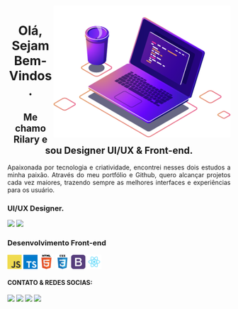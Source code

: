 <img src="/computer-illustration.png" min-width="400 px" max-width="400px" width="400px" align="right">
<h1 align="center">Olá, Sejam Bem-Vindos.</h1>
    <h2 align="center">Me chamo Rilary e sou Designer UI/UX & Front-end.</h2>
    <p align="justify">Apaixonada por tecnologia e criatividade, encontrei nesses dois estudos a minha paixão. Através do meu portfólio e Github, quero alcançar projetos cada vez maiores, trazendo sempre as melhores interfaces e experiências para os usuário.</p>   
    <h3 align="left">UI/UX Designer.</h3>
    <p><img src="https://img.shields.io/badge/Figma-F24E1E.svg?style=for-the-badge&logo=Figma&logoColor=white">
    <img src="https://img.shields.io/badge/Adobe%20XD-FF61F6.svg?style=for-the-badge&logo=Adobe-XD&logoColor=white"></p>
    <h3 align="left">Desenvolvimento Front-end</h3>
        <code><img height="32" src="https://raw.githubusercontent.com/github/explore/80688e429a7d4ef2fca1e82350fe8e3517d3494d/topics/javascript/javascript.png" alt="Javascript"/></code>
        <code><img height="32" src="https://raw.githubusercontent.com/github/explore/80688e429a7d4ef2fca1e82350fe8e3517d3494d/topics/typescript/typescript.png" alt="Typescript"/></code>
        <code><img height="32" src="https://raw.githubusercontent.com/github/explore/80688e429a7d4ef2fca1e82350fe8e3517d3494d/topics/html/html.png" alt="HTML5"/></code>
        <code><img height="32" src="https://raw.githubusercontent.com/github/explore/80688e429a7d4ef2fca1e82350fe8e3517d3494d/topics/css/css.png" alt="CSS"/></code>
        <code><img height="32" src="https://raw.githubusercontent.com/github/explore/80688e429a7d4ef2fca1e82350fe8e3517d3494d/topics/bootstrap/bootstrap.png" alt="Bootstrap"/></code>
        <code><img height="32" src="https://raw.githubusercontent.com/github/explore/80688e429a7d4ef2fca1e82350fe8e3517d3494d/topics/react/react.png" alt="React"/></code>
    <h4>CONTATO & REDES SOCIAS:</h4>
    <a href="mailto:leppos94@gmail.com?subject="" alt="Gmail">
    <img src="https://img.shields.io/badge/-Gmail-FF0000?style=flat-square&labelColor=FF0000&logo=gmail&logoColor=white&link=LINK-DO-SEU-GMAIL"/></a>
    <a href="https://www.linkedin.com/in/rilaryleppos/" alt="LinkedIn">
    <img src="https://img.shields.io/badge/-Linkedin-0e76a8?style=flat-square&logo=Linkedin&logoColor=white&link=LINK-DO-SEU-LINKEDIN" /></a>
    <a href="https://api.whatsapp.com/send?phone=11931474037" alt="WhatsApp">
    <img src="https://img.shields.io/badge/-WhatsApp-25d366?style=flat-square&labelColor=25d366&logo=whatsapp&logoColor=white&link=API-DO-SEU-WHATSAPP"/></a>
    <a href="https://www.instagram.com/rileppos_designer/" alt="Instagram">
    <img src="https://img.shields.io/badge/-Instagram-DF0174?style=flat-square&labelColor=DF0174&logo=instagram&logoColor=white&link=LINK-DO-SEU-INSTAGRAM"/></a>

   
    
   
    
